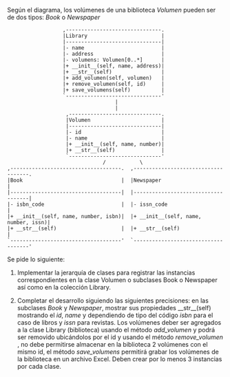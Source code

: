 Según el diagrama, los volúmenes de una biblioteca *Volumen* pueden ser
de dos tipos: *Book* o *Newspaper*

                      ,-------------------------------.                       
                      |Library                        |                       
                      |-------------------------------|                       
                      |- name                         |                       
                      |- address                      |                       
                      |- volumens: Volumen[0..*]      |                       
                      |+ __init__(self, name, address)|                       
                      |+ __str__(self)                |                       
                      |+ add_volumen(self, volumen)   |                       
                      |+ remove_volumen(self, id)     |                       
                      |+ save_volumens(self)          |                       
                      `-------------------------------'                       
                                       |                                      
                                       |                                      
                       ,------------------------------.                       
                       |Volumen                       |                       
                       |------------------------------|                       
                       |- id                          |                       
                       |- name                        |                       
                       |+ __init__(self, name, number)|                       
                       |+ __str__(self)               |                       
                       `------------------------------'                       
                                   /           \                             
    ,------------------------------------.  ,------------------------------------.
    |Book                                |  |Newspaper                           |
    |------------------------------------|  |------------------------------------|
    |- isbn_code                         |  |- issn_code                         |
    |+ __init__(self, name, number, isbn)|  |+ __init__(self, name, number, issn)|
    |+ __str__(self)                     |  |+ __str__(self)                     |
    `------------------------------------'  `------------------------------------' 


Se pide lo siguiente:

1. Implementar la jerarquía de clases para registrar las instancias
  correspondientes en la clase Volumen o subclases Book o Newspaper así
  como en la colección Library.

2. Completar el desarrollo siguiendo las siguientes precisiones: en las
  subclases *Book* y *Newspaper*, mostrar sus propiedades \_\_str\_\_(self)
  mostrando el *id*, *name* y dependiendo de tipo del código *isbn* para
  el caso de libros y *issn* para revistas. Los volúmenes deber ser
  agregados a la clase Library (biblioteca) usando el método *add_volumen*
  y podrá ser removido ubicándolos por el id y usando el método *remove_volumen*
  , no debe permitirse almacenar en la biblioteca 2 volúmenes con el mismo
  id, el método *save_volumens* permitirá grabar los volúmenes de la biblioteca
  en un archivo Excel. Deben crear por lo menos 3 instancias por cada clase.
